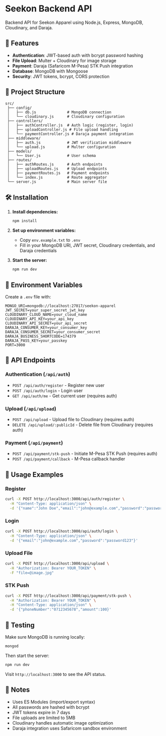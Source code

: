 # Seekon Backend API

Backend API for Seekon Apparel using Node.js, Express, MongoDB, Cloudinary, and Daraja.

## 🚀 Features

- **Authentication**: JWT-based auth with bcrypt password hashing
- **File Upload**: Multer + Cloudinary for image storage
- **Payment**: Daraja (Safaricom M-Pesa) STK Push integration
- **Database**: MongoDB with Mongoose
- **Security**: JWT tokens, bcrypt, CORS protection

## 📁 Project Structure

```
src/
 ├── config/
 │   ├── db.js              # MongoDB connection
 │   └── cloudinary.js      # Cloudinary configuration
 ├── controllers/
 │   ├── authController.js  # Auth logic (register, login)
 │   ├── uploadController.js # File upload handling
 │   └── paymentController.js # Daraja payment integration
 ├── middleware/
 │   ├── auth.js            # JWT verification middleware
 │   └── upload.js          # Multer configuration
 ├── models/
 │   └── User.js            # User schema
 ├── routes/
 │   ├── authRoutes.js      # Auth endpoints
 │   ├── uploadRoutes.js    # Upload endpoints
 │   ├── paymentRoutes.js   # Payment endpoints
 │   └── index.js           # Route aggregator
 └── server.js              # Main server file
```

## 🛠️ Installation

1. **Install dependencies:**
   ```bash
   npm install
   ```

2. **Set up environment variables:**
   - Copy `env.example.txt` to `.env`
   - Fill in your MongoDB URI, JWT secret, Cloudinary credentials, and Daraja credentials

3. **Start the server:**
   ```bash
   npm run dev
   ```

## 🔑 Environment Variables

Create a `.env` file with:

```env
MONGO_URI=mongodb://localhost:27017/seekon-apparel
JWT_SECRET=your_super_secret_jwt_key
CLOUDINARY_CLOUD_NAME=your_cloud_name
CLOUDINARY_API_KEY=your_api_key
CLOUDINARY_API_SECRET=your_api_secret
DARAJA_CONSUMER_KEY=your_consumer_key
DARAJA_CONSUMER_SECRET=your_consumer_secret
DARAJA_BUSINESS_SHORTCODE=174379
DARAJA_PASS_KEY=your_passkey
PORT=3000
```

## 📡 API Endpoints

### Authentication (`/api/auth`)

- `POST /api/auth/register` - Register new user
- `POST /api/auth/login` - Login user
- `GET /api/auth/me` - Get current user (requires auth)

### Upload (`/api/upload`)

- `POST /api/upload` - Upload file to Cloudinary (requires auth)
- `DELETE /api/upload/:publicId` - Delete file from Cloudinary (requires auth)

### Payment (`/api/payment`)

- `POST /api/payment/stk-push` - Initiate M-Pesa STK Push (requires auth)
- `POST /api/payment/callback` - M-Pesa callback handler

## 🔐 Usage Examples

### Register
```bash
curl -X POST http://localhost:3000/api/auth/register \
  -H "Content-Type: application/json" \
  -d '{"name":"John Doe","email":"john@example.com","password":"password123"}'
```

### Login
```bash
curl -X POST http://localhost:3000/api/auth/login \
  -H "Content-Type: application/json" \
  -d '{"email":"john@example.com","password":"password123"}'
```

### Upload File
```bash
curl -X POST http://localhost:3000/api/upload \
  -H "Authorization: Bearer YOUR_TOKEN" \
  -F "file=@image.jpg"
```

### STK Push
```bash
curl -X POST http://localhost:3000/api/payment/stk-push \
  -H "Authorization: Bearer YOUR_TOKEN" \
  -H "Content-Type: application/json" \
  -d '{"phoneNumber":"0712345678","amount":100}'
```

## 🧪 Testing

Make sure MongoDB is running locally:
```bash
mongod
```

Then start the server:
```bash
npm run dev
```

Visit `http://localhost:3000` to see the API status.

## 📝 Notes

- Uses ES Modules (import/export syntax)
- All passwords are hashed with bcrypt
- JWT tokens expire in 7 days
- File uploads are limited to 5MB
- Cloudinary handles automatic image optimization
- Daraja integration uses Safaricom sandbox environment




